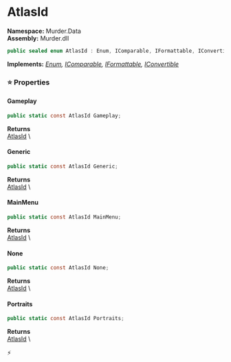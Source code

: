 # AtlasId

**Namespace:** Murder.Data \
**Assembly:** Murder.dll

```csharp
public sealed enum AtlasId : Enum, IComparable, IFormattable, IConvertible
```

**Implements:** _[Enum](https://learn.microsoft.com/en-us/dotnet/api/System.Enum?view=net-7.0), [IComparable](https://learn.microsoft.com/en-us/dotnet/api/System.IComparable?view=net-7.0), [IFormattable](https://learn.microsoft.com/en-us/dotnet/api/System.IFormattable?view=net-7.0), [IConvertible](https://learn.microsoft.com/en-us/dotnet/api/System.IConvertible?view=net-7.0)_

### ⭐ Properties
#### Gameplay
```csharp
public static const AtlasId Gameplay;
```

**Returns** \
[AtlasId](/Murder/Data/AtlasId.html) \
#### Generic
```csharp
public static const AtlasId Generic;
```

**Returns** \
[AtlasId](/Murder/Data/AtlasId.html) \
#### MainMenu
```csharp
public static const AtlasId MainMenu;
```

**Returns** \
[AtlasId](/Murder/Data/AtlasId.html) \
#### None
```csharp
public static const AtlasId None;
```

**Returns** \
[AtlasId](/Murder/Data/AtlasId.html) \
#### Portraits
```csharp
public static const AtlasId Portraits;
```

**Returns** \
[AtlasId](/Murder/Data/AtlasId.html) \


⚡